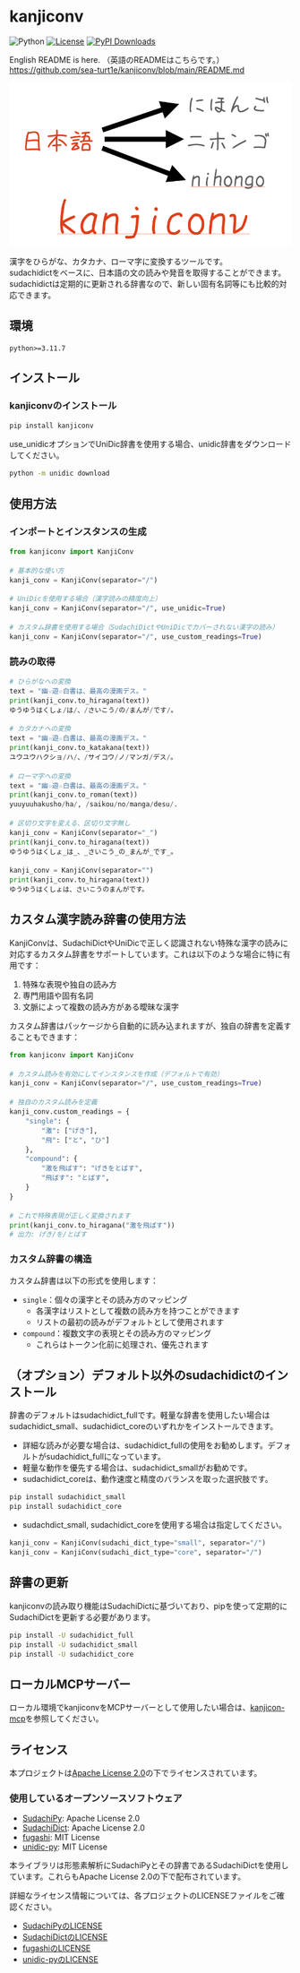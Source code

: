 # kanjiconv
![Python](https://img.shields.io/badge/-Python-F9DC3E.svg?logo=python&style=flat)
[![License](https://img.shields.io/badge/License-Apache_2.0-blue.svg)](https://opensource.org/licenses/Apache-2.0)
[![PyPI Downloads](https://static.pepy.tech/badge/kanjiconv)](https://pepy.tech/projects/kanjiconv)

English README is here. （英語のREADMEはこちらです。）  
https://github.com/sea-turt1e/kanjiconv/blob/main/README.md

![kanjiconv](images/kanjiconv.png)

漢字をひらがな、カタカナ、ローマ字に変換するツールです。  
sudachidictをベースに、日本語の文の読みや発音を取得することができます。  
sudachidictは定期的に更新される辞書なので、新しい固有名詞等にも比較的対応できます。

## 環境
```
python>=3.11.7
```

## インストール
### kanjiconvのインストール
```bash
pip install kanjiconv
```

use_unidicオプションでUniDic辞書を使用する場合、unidic辞書をダウンロードしてください。

```bash
python -m unidic download
```

## 使用方法
### インポートとインスタンスの生成
```python
from kanjiconv import KanjiConv

# 基本的な使い方
kanji_conv = KanjiConv(separator="/")

# UniDicを使用する場合（漢字読みの精度向上）
kanji_conv = KanjiConv(separator="/", use_unidic=True)

# カスタム辞書を使用する場合（SudachiDictやUniDicでカバーされない漢字の読み）
kanji_conv = KanjiConv(separator="/", use_custom_readings=True)
```

### 読みの取得
```python
# ひらがなへの変換
text = "幽☆遊☆白書は、最高の漫画デス。"
print(kanji_conv.to_hiragana(text))
ゆうゆうはくしょ/は/、/さいこう/の/まんが/です/。

# カタカナへの変換
text = "幽☆遊☆白書は、最高の漫画デス。"
print(kanji_conv.to_katakana(text))
ユウユウハクショ/ハ/、/サイコウ/ノ/マンガ/デス/。

# ローマ字への変換
text = "幽☆遊☆白書は、最高の漫画デス。"
print(kanji_conv.to_roman(text))
yuuyuuhakusho/ha/, /saikou/no/manga/desu/. 

# 区切り文字を変える、区切り文字無し
kanji_conv = KanjiConv(separator="_")
print(kanji_conv.to_hiragana(text))
ゆうゆうはくしょ_は_、_さいこう_の_まんが_です_。

kanji_conv = KanjiConv(separator="")
print(kanji_conv.to_hiragana(text))
ゆうゆうはくしょは、さいこうのまんがです。
```

## カスタム漢字読み辞書の使用方法
KanjiConvは、SudachiDictやUniDicで正しく認識されない特殊な漢字の読みに対応するカスタム辞書をサポートしています。これは以下のような場合に特に有用です：

1. 特殊な表現や独自の読み方
2. 専門用語や固有名詞
3. 文脈によって複数の読み方がある曖昧な漢字

カスタム辞書はパッケージから自動的に読み込まれますが、独自の辞書を定義することもできます：

```python
from kanjiconv import KanjiConv

# カスタム読みを有効にしてインスタンスを作成（デフォルトで有効）
kanji_conv = KanjiConv(separator="/", use_custom_readings=True)

# 独自のカスタム読みを定義
kanji_conv.custom_readings = {
    "single": {
        "激": ["げき"],
        "飛": ["と", "ひ"]
    },
    "compound": {
        "激を飛ばす": "げきをとばす",
        "飛ばす": "とばす",
    }
}

# これで特殊表現が正しく変換されます
print(kanji_conv.to_hiragana("激を飛ばす"))
# 出力: げき/を/とばす
```

### カスタム辞書の構造
カスタム辞書は以下の形式を使用します：

- `single`：個々の漢字とその読み方のマッピング
  - 各漢字はリストとして複数の読み方を持つことができます
  - リストの最初の読みがデフォルトとして使用されます
- `compound`：複数文字の表現とその読み方のマッピング
  - これらはトークン化前に処理され、優先されます

## （オプション）デフォルト以外のsudachidictのインストール
辞書のデフォルトはsudachidict_fullです。軽量な辞書を使用したい場合はsudachidict_small、sudachidict_coreのいずれかをインストールできます。
- 詳細な読みが必要な場合は、sudachidict_fullの使用をお勧めします。デフォルトがsudachidict_fullになっています。
- 軽量な動作を優先する場合は、sudachidict_smallがお勧めです。
- sudachidict_coreは、動作速度と精度のバランスを取った選択肢です。
```bash
pip install sudachidict_small
pip install sudachidict_core
```

- sudachdict_small, sudachidict_coreを使用する場合は指定してください。
```python
kanji_conv = KanjiConv(sudachi_dict_type="small", separator="/")
kanji_conv = KanjiConv(sudachi_dict_type="core", separator="/")
```

## 辞書の更新
kanjiconvの読み取り機能はSudachiDictに基づいており、pipを使って定期的にSudachiDictを更新する必要があります。
```bash
pip install -U sudachidict_full
pip install -U sudachidict_small
pip install -U sudachidict_core
```

## ローカルMCPサーバー
ローカル環境でkanjiconvをMCPサーバーとして使用したい場合は、[kanjicon-mcp](https://github.com/sea-turt1e/kanjiconv_mcp)を参照してください。  

## ライセンス

本プロジェクトは[Apache License 2.0](LICENSE)の下でライセンスされています。

### 使用しているオープンソースソフトウェア

- [SudachiPy](https://github.com/WorksApplications/SudachiPy): Apache License 2.0
- [SudachiDict](https://github.com/WorksApplications/SudachiDict): Apache License 2.0
- [fugashi](https://github.com/polm/fugashi): MIT License
- [unidic-py](https://github.com/polm/unidic-py): MIT License

本ライブラリは形態素解析にSudachiPyとその辞書であるSudachiDictを使用しています。これらもApache License 2.0の下で配布されています。

詳細なライセンス情報については、各プロジェクトのLICENSEファイルをご確認ください。

- [SudachiPyのLICENSE](https://github.com/WorksApplications/SudachiPy/blob/develop/LICENSE)
- [SudachiDictのLICENSE](https://github.com/WorksApplications/SudachiDict/blob/develop/LICENSE-2.0.txt)
- [fugashiのLICENSE](https://github.com/polm/fugashi/blob/main/LICENSE)
- [unidic-pyのLICENSE](https://github.com/polm/unidic-py/blob/master/LICENSE)
